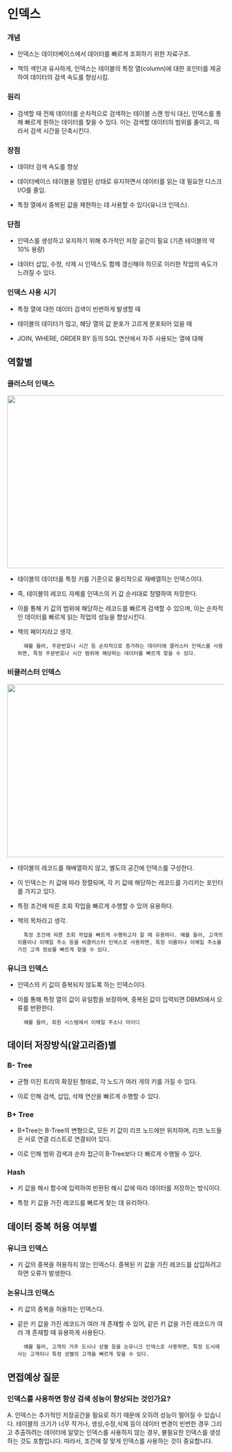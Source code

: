 # 인덱스

### 개념

- 인덱스는 데이터베이스에서 데이터를 빠르게 조회하기 위한 자료구조.

- 책의 색인과 유사하게, 인덱스는 테이블의 특정 열(column)에 대한 포인터를 제공하여 데이터의 검색 속도를 향상시킴.

### 원리

- 검색할 때 전체 데이터를 순차적으로 검색하는 테이블 스캔 방식 대신, 인덱스를 통해 빠르게 원하는 데이터를 찾을 수 있다. 이는 검색할 데이터의 범위를 줄이고, 따라서 검색 시간을 단축시킨다.

### 장점

- 데이터 검색 속도를 향상

- 데이터베이스 테이블을 정렬된 상태로 유지하면서 데이터를 읽는 데 필요한 디스크 I/O를 줄임.

- 특정 열에서 중복된 값을 제한하는 데 사용할 수 있다(유니크 인덱스).

### 단점

- 인덱스를 생성하고 유지하기 위해 추가적인 저장 공간이 필요 (기존 테이블의 약 10% 용량)

- 데이터 삽입, 수정, 삭제 시 인덱스도 함께 갱신해야 하므로 이러한 작업의 속도가 느려질 수 있다.

### 인덱스 사용 시기

- 특정 열에 대한 데이터 검색이 빈번하게 발생할 때

- 테이블의 데이터가 많고, 해당 열의 값 분포가 고르게 분포되어 있을 때

- JOIN, WHERE, ORDER BY 등의 SQL 연산에서 자주 사용되는 열에 대해

## 역할별

### 클러스터 인덱스

<img src="https://velog.velcdn.com/images/sweet_sumin/post/6c154ac2-71bd-4316-a998-7c7c29157d27/image.png" width="800" height="400">

<br>

- 테이블의 데이터를 특정 키를 기준으로 물리적으로 재배열하는 인덱스이다.

- 즉, 테이블의 레코드 자체를 인덱스의 키 값 순서대로 정렬하여 저장한다.
  
- 이를 통해 키 값의 범위에 해당하는 레코드를 빠르게 검색할 수 있으며, 이는 순차적인 데이터를 빠르게 읽는 작업의 성능을 향상시킨다.
  
- 책의 페이지라고 생각.

        예를 들어, 주문번호나 시간 등 순차적으로 증가하는 데이터에 클러스터 인덱스를 사용하면, 특정 주문번호나 시간 범위에 해당하는 데이터를 빠르게 찾을 수 있다.

### 비클러스터 인덱스

<img src="https://velog.velcdn.com/images/sweet_sumin/post/15847837-1d48-4369-8244-303d4596940a/image.png" width="800" height="400">

<br>

- 테이블의 레코드를 재배열하지 않고, 별도의 공간에 인덱스를 구성한다.
  
- 이 인덱스는 키 값에 따라 정렬되며, 각 키 값에 해당하는 레코드를 가리키는 포인터를 가지고 있다.
  
- 특정 조건에 따른 조회 작업을 빠르게 수행할 수 있어 유용하다.

- 책의 목차라고 생각.

        특정 조건에 따른 조회 작업을 빠르게 수행하고자 할 때 유용하다. 예를 들어, 고객의 이름이나 이메일 주소 등을 비클러스터 인덱스로 사용하면, 특정 이름이나 이메일 주소를 가진 고객 정보를 빠르게 찾을 수 있다.

### 유니크 인덱스

- 인덱스의 키 값이 중복되지 않도록 하는 인덱스이다. 
- 이를 통해 특정 열의 값이 유일함을 보장하며, 중복된 값이 입력되면 DBMS에서 오류를 반환한다.

        예를 들어, 회원 시스템에서 이메일 주소나 아이디

## 데이터 저장방식(알고리즘)별

### B- Tree

- 균형 이진 트리의 확장된 형태로, 각 노드가 여러 개의 키를 가질 수 있다.
  
- 이로 인해 검색, 삽입, 삭제 연산을 빠르게 수행할 수 있다.

### B+ Tree

- B+Tree는 B-Tree의 변형으로, 모든 키 값이 리프 노드에만 위치하며, 리프 노드들은 서로 연결 리스트로 연결되어 있다.

- 이로 인해 범위 검색과 순차 접근이 B-Tree보다 더 빠르게 수행될 수 있다.

### Hash

- 키 값을 해시 함수에 입력하여 반환된 해시 값에 따라 데이터를 저장하는 방식이다.
 
- 특정 키 값을 가진 레코드를 빠르게 찾는 데 유리하다.

## 데이터 중복 허용 여부별

### 유니크 인덱스

- 키 값의 중복을 허용하지 않는 인덱스다. 중복된 키 값을 가진 레코드를 삽입하려고 하면 오류가 발생한다.

### 논유니크 인덱스

- 키 값의 중복을 허용하는 인덱스다. 
- 같은 키 값을 가진 레코드가 여러 개 존재할 수 있어, 같은 키 값을 가진 레코드가 여러 개 존재할 때 유용하게 사용된다.

        예를 들어, 고객의 거주 도시나 성별 등을 논유니크 인덱스로 사용하면, 특정 도시에 사는 고객이나 특정 성별의 고객을 빠르게 찾을 수 있다.

## 면접예상 질문

### 인덱스를 사용하면 항상 검색 성능이 향상되는 것인가요?

A. 인덱스는 추가적인 저장공간을 필요로 하기 때문에 오히려 성능이 떨어질 수 있습니다. 테이블의 크기가 너무 작거나, 생성,수정,삭제 등이 데이터 변경이 빈번한 경우 그리고 추출하려는 데이터에 알맞는 인덱스를 사용하지 않는 경우, 불필요한 인덱스를 생성하는 것도 포함입니다. 따라서, 조건에 잘 맞게 인덱스를 사용하는 것이 중요합니다.